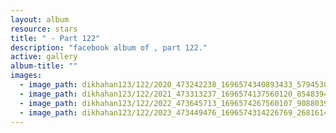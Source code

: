 ```yaml
---
layout: album
resource: stars
title: " - Part 122"
description: "facebook album of , part 122."
active: gallery
album-title: ""
images:
  - image_path: dikhahan123/122/2020_473242238_1696574340893433_5794538582172901846_n.jpg
  - image_path: dikhahan123/122/2021_473313237_1696574137560120_8548394515096841023_n.jpg
  - image_path: dikhahan123/122/2022_473645713_1696574267560107_908803944110141245_n.jpg
  - image_path: dikhahan123/122/2023_473449476_1696574314226769_2681614471144357485_n.jpg
---
```

